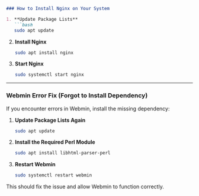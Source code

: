 ```markdown
### How to Install Nginx on Your System

1. **Update Package Lists**  
   ```bash
   sudo apt update
   ```

2. **Install Nginx**  
   ```bash
   sudo apt install nginx
   ```

3. **Start Nginx**  
   ```bash
   sudo systemctl start nginx
   ```

---

### Webmin Error Fix (Forgot to Install Dependency)

If you encounter errors in Webmin, install the missing dependency:

1. **Update Package Lists Again**  
   ```bash
   sudo apt update
   ```

2. **Install the Required Perl Module**  
   ```bash
   sudo apt install libhtml-parser-perl
   ```

3. **Restart Webmin**  
   ```bash
   sudo systemctl restart webmin
   ```

This should fix the issue and allow Webmin to function correctly.
```